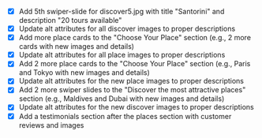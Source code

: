 - [x] Add 5th swiper-slide for discover5.jpg with title "Santorini" and description "20 tours available"
- [x] Update alt attributes for all discover images to proper descriptions
- [x] Add more place cards to the "Choose Your Place" section (e.g., 2 more cards with new images and details)
- [x] Update alt attributes for all place images to proper descriptions
- [x] Add 2 more place cards to the "Choose Your Place" section (e.g., Paris and Tokyo with new images and details)
- [x] Update alt attributes for the new place images to proper descriptions
- [x] Add 2 more swiper slides to the "Discover the most attractive places" section (e.g., Maldives and Dubai with new images and details)
- [x] Update alt attributes for the new discover images to proper descriptions
- [x] Add a testimonials section after the places section with customer reviews and images
